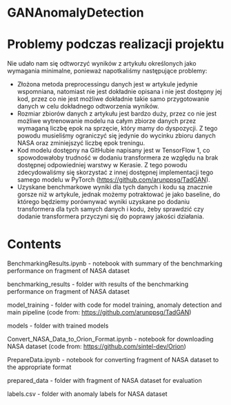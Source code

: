 # GANAnomalyDetection

# Problemy podczas realizacji projektu

Nie udało nam się odtworzyć wyników z artykułu określonych jako wymagania minimalne, ponieważ napotkaliśmy następujące problemy:
- Złożona metoda preprocessingu danych jest w artykule jedynie wspomniana, natomiast nie jest dokładnie opisana i nie jest dostępny jej kod, przez co nie jest możliwe dokładnie takie samo przygotowanie danych w celu dokładnego odtworzenia wyników.
- Rozmiar zbiorów danych z artykułu jest bardzo duży, przez co nie jest możliwe wytrenowanie modelu na całym zbiorze danych przez wymaganą liczbę epok na sprzęcie, który mamy do dyspozycji. Z tego powodu musieliśmy ograniczyć się jedynie do wycinku zbioru danych NASA oraz zminiejszyć liczbę epok treningu.
- Kod modelu dostępny na GitHubie napisany jest w TensorFlow 1, co spowodowałoby trudność w dodaniu transformera ze względu na brak dostępnej odpowiedniej warstwy w Kerasie. Z tego powodu zdecydowaliśmy się skorzystać z innej dostępnej implementacji tego samego modelu w PyTorch (https://github.com/arunppsg/TadGAN).
- Uzyskane benchmarkowe wyniki dla tych danych i kodu są znacznie gorsze niż w artykule, jednak możemy potraktować je jako baseline, do którego będziemy porównywać wyniki uzyskane po dodaniu transformera dla tych samych danych i kodu, żeby sprawdzić czy dodanie transformera przyczyni się do poprawy jakości działania.

# Contents

BenchmarkingResults.ipynb - notebook with summary of the benchmarking performance on fragment of NASA dataset

benchmarking_results - folder with results of the benchmarking performance on fragment of NASA dataset

model_training - folder with code for model training, anomaly detection and main pipeline (code from: https://github.com/arunppsg/TadGAN)

models - folder with trained models

Convert_NASA_Data_to_Orion_Format.ipynb - notebook for downloading NASA dataset (code from: https://github.com/sintel-dev/Orion)

PrepareData.ipynb - notebook for converting fragment of NASA dataset to the appropriate format

prepared_data - folder with fragment of NASA dataset for evaluation

labels.csv - folder with anomaly labels for NASA dataset


